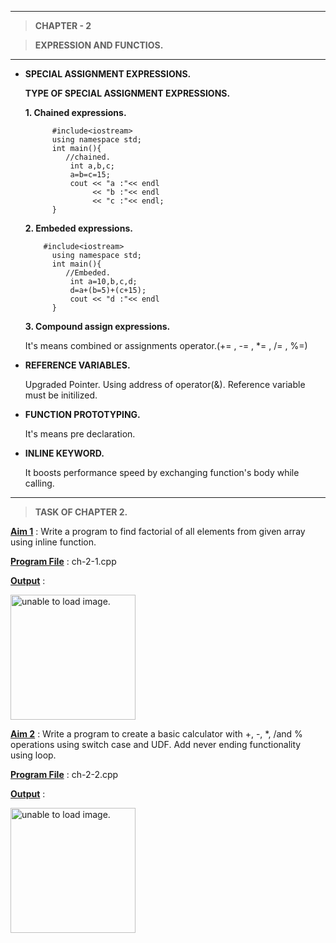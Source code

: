 ***
> **CHAPTER - 2**

> **EXPRESSION AND FUNCTIOS.**
***
- **SPECIAL ASSIGNMENT EXPRESSIONS.**

  **TYPE OF SPECIAL ASSIGNMENT EXPRESSIONS.**
   
   **1. Chained expressions.**
            
            #include<iostream>
            using namespace std;
            int main(){
               //chained.
                int a,b,c; 
                a=b=c=15;
                cout << "a :"<< endl
                     << "b :"<< endl
                     << "c :"<< endl;
            }
   **2. Embeded expressions.**

          #include<iostream>
            using namespace std;
            int main(){
               //Embeded.
                int a=10,b,c,d; 
                d=a+(b=5)+(c+15);
                cout << "d :"<< endl
            }
   **3. Compound assign expressions.**

   It's means combined or assignments operator.(+= , -= , *= , /= , %=) 
      
- **REFERENCE VARIABLES.**
    
    Upgraded Pointer.
    Using address of operator(&).
    Reference variable must be initilized.

- **FUNCTION PROTOTYPING.**

   It's means pre declaration.
   
- **INLINE KEYWORD.**

    It boosts performance speed by exchanging function's body while calling.
 
 ***
> **TASK OF CHAPTER 2.**

<u>**Aim 1**</u> : Write a program to find factorial of all elements from given array using inline function.
 
<u>**Program File**</u> : ch-2-1.cpp

<u>**Output**</u> :

<img src="https://github.com/jb-jaydeep/Cpp/blob/main/chapter-2/image/ch-2-1.png" height = "200px" alt = "unable to load image.">

<u>**Aim 2**</u> : Write a program to create a basic calculator with +, -, *, /and % operations using switch case and UDF. Add never ending functionality using loop.

<u>**Program File**</u> : ch-2-2.cpp

<u>**Output**</u> :

<img src="https://github.com/jb-jaydeep/Cpp/blob/main/chapter-2/image/ch-2-2.png" height = "200px" alt = "unable to load image.">
